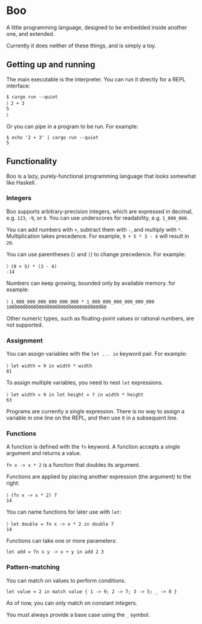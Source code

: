# Boo

A little programming language, designed to be embedded inside another one, and
extended.

Currently it does neither of these things, and is simply a toy.

## Getting up and running

The main executable is the interpreter. You can run it directly for a REPL
interface:

```
$ cargo run --quiet
〉2 + 3
5
〉
```

Or you can pipe in a program to be run. For example:

```
$ echo '2 + 3' | cargo run --quiet
5
```

## Functionality

Boo is a lazy, purely-functional programming language that looks somewhat like
Haskell.

### Integers

Boo supports arbitrary-precision integers, which are expressed in decimal, e.g.
`123`, `-9`, or `0`. You can use underscores for readability, e.g. `1_000_000`.

You can add numbers with `+`, subtract them with `-`, and multiply with `*`.
Multiplication takes precedence. For example, `9 + 5 * 3 - 4` will result in
`20`.

You can use parentheses (`(` and `)`) to change precedence. For example:

```
〉(9 + 5) * (3 - 4)
-14
```

Numbers can keep growing, bounded only by available memory. for example:

```
〉1_000_000_000_000_000_000 * 1_000_000_000_000_000_000
1000000000000000000000000000000000000
```

Other numeric types, such as floating-point values or rational numbers, are not
supported.

### Assignment

You can assign variables with the `let ... in` keyword pair. For example:

```
〉let width = 9 in width * width
81
```

To assign multiple variables, you need to nest `let` expressions.

```
〉let width = 9 in let height = 7 in width * height
63
```

Programs are currently a single expression. There is no way to assign a
variable in one line on the REPL, and then use it in a subsequent line.

### Functions

A function is defined with the `fn` keyword. A function accepts a single
argument and returns a value.

`fn x -> x * 2` is a function that doubles its argument.

Functions are applied by placing another expression (the argument) to the
right:

```
〉(fn x -> x * 2) 7
14
```

You can name functions for later use with `let`:

```
〉let double = fn x -> x * 2 in double 7
14
```

Functions can take one or more parameters:

```
let add = fn x y -> x + y in add 2 3
```

### Pattern-matching

You can match on values to perform conditions.

```
let value = 2 in match value { 1 -> 9; 2 -> 7; 3 -> 5; _ -> 0 }
```

As of now, you can only match on constant integers.

You must always provide a base case using the `_` symbol.
